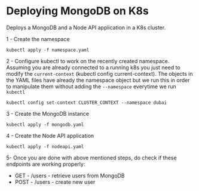 # Deploying MongoDB on K8s

Deploys a MongoDB and a Node API application in a K8s cluster.

1 - Create the namespace

```
kubectl apply -f namespace.yaml
```

2 - Configure kubectl to work on the recently created namespace. Assuming you are already connected to a running k8s you just need to modify the `current-context` (kubectl config current-context). The objects in the YAML files have already the namespace object but we run this in order to manipulate them without adding the `--namespace` everytime we run `kubectl`	

```
kubectl config set-context CLUSTER_CONTEXT --namespace dubai
```

3 - Create the MongoDB instance

```
kubectl apply -f mongodb.yaml
```

4 - Create the Node API application

```
kubectl apply -f nodeapi.yaml
```

5- Once you are done with above mentioned steps, do check if these endpoints are working properly:
- GET - /users - retrieve users from MongoDB
- POST - /users - create new user